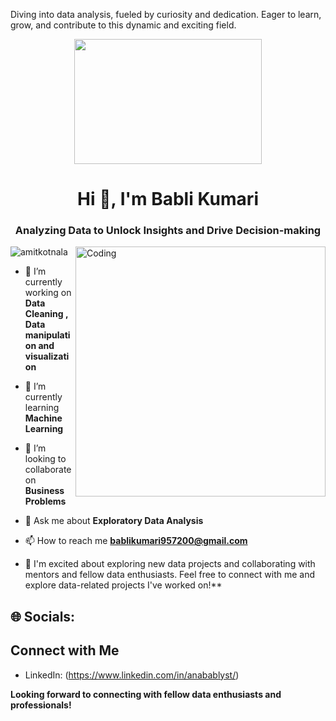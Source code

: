 Diving into data analysis, fueled by curiosity and dedication. Eager to learn, grow, and contribute to this dynamic and exciting field.

<p align="center">
  <img src="https://static1.s123-cdn-static-a.com/uploads/2469257/normal_5d659ef3cbfe7.gif" width="300" height="200">
</p>

<h1 align="center">Hi 👋, I'm Babli Kumari</h1>
<h3 align="center">Analyzing Data to Unlock Insights and Drive Decision-making</h3>
<img align="right" alt="Coding" width="400" src="https://camo.githubusercontent.com/b70081ec9c6d16a35bf18610619030bfc810cda3118051cf75ace93700e233c1/68747470733a2f2f63646e2e6472696262626c652e636f6d2f75736572732f313336343032392f73637265656e73686f74732f31363039333236382f6d656469612f36386538326137666234393034363134613930363664366235343063313462322e676966"





<p align="left"> <img src="https://komarev.com/ghpvc/?username=amitkotnala&label=Profile%20views&color=0e75b6&style=flat" alt="amitkotnala" /> </p>

- 🔭 I’m currently working on **Data Cleaning , Data manipulation and visualization**

- 🌱 I’m currently learning **Machine Learning**

- 👯 I’m looking to collaborate on **Business Problems**

- 💬 Ask me about **Exploratory Data Analysis**

- 📫 How to reach me **bablikumari957200@gmail.com**

- 🧠 I'm excited about exploring new data projects and collaborating with mentors and fellow data enthusiasts.
Feel free to connect with me and explore data-related projects I've worked on!**

## 🌐 Socials:
## Connect with Me

- LinkedIn: (https://www.linkedin.com/in/anabablyst/)


**Looking forward to connecting with fellow data enthusiasts and professionals!**
